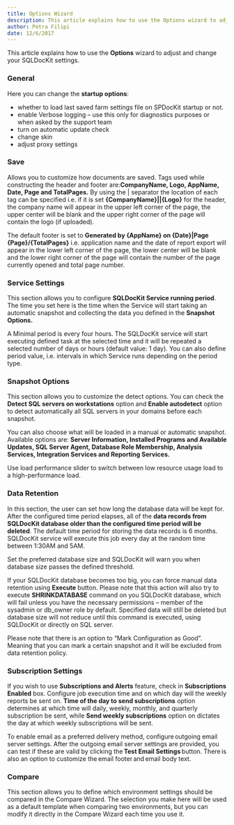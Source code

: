 ```yaml
---
title: Options Wizard
description: This article explains how to use the Options wizard to adjust and change your SQLDocKit settings.
author: Petra Filipi
date: 12/6/2017
---
```

This article explains how to use the __Options__ wizard to adjust and change your SQLDocKit settings.

### General

Here you can change the __startup options__:
* whether to load last saved farm settings file on SPDocKit startup or not.
* enable Verbose logging – use this only for diagnostics purposes or when asked by the support team
* turn on automatic update check
* change skin
* adjust proxy settings

### Save

Allows you to customize how documents are saved. Tags used while constructing the header and footer are:__CompanyName, Logo, AppName, Date, Page and TotalPages.__
By using the | separator the location of each tag can be specified i.e. if it is set __{CompanyName}||{Logo}__ for the header, the company name will appear in the upper left corner of the page, the upper center will be blank and the upper right corner of the page will contain the logo (if uploaded).

The default footer is set to __Generated by {AppName} on {Date}|Page {Page}/{TotalPages}__ i.e. application name and the date of report export will appear in the lower left corner of the page, the lower center will be blank and the lower right corner of the page will contain the number of the page currently opened and total page number.

### Service Settings

This section allows you to configure __SQLDocKit Service running period__.
The time you set here is the time when the Service will start taking an automatic snapshot and collecting the data you defined in the __Snapshot Options.__

A Minimal period is every four hours. The SQLDocKit service will start executing defined task at the selected time and it will be repeated a selected number of days or hours (default value: 1 day). You can also define period value, i.e. intervals in which Service runs depending on the period type.

### Snapshot Options
This section allows you to customize the detect options. You can check the __Detect SQL servers on workstations__ option and __Enable autodetect__ option to detect automatically all SQL servers in your domains before each snapshot.

You can also choose what will be loaded in a manual or automatic snapshot. Available options are: __Server Information, Installed Programs and Available Updates, SQL Server Agent, Database Role Membership, Analysis Services, Integration Services and Reporting Services.__

Use load performance slider to switch between low resource usage load to a high-performance load.

### Data Retention

In this section, the user can set how long the database data will be kept for. After the configured time period elapses, all of the __data records from SQLDocKit database older than the configured time period will be deleted__. The default time period for storing the data records is 6 months. SQLDocKit service will execute this job every day at the random time between 1:30AM and 5AM.

Set the preferred database size and SQLDocKit will warn you when database size passes the defined threshold.

If your SQLDocKit database becomes too big, you can force manual data retention using __Execute__ button. Please note that this action will also try to execute __SHRINKDATABASE__ command on you SQLDocKit database, which will fail unless you have the necessary permissions – member of the sysadmin or db_owner role by default. Specified data will still be deleted but database size will not reduce until this command is executed, using SQLDocKit or directly on SQL server.

Please note that there is an option to “Mark Configuration as Good”. Meaning that you can mark a certain snapshot and it will be excluded from data retention policy.

### Subscription Settings

If you wish to use __Subscriptions and Alerts__ feature, check in __Subscriptions Enabled__ box. Configure job execution time and on which day will the weekly reports be sent on. __Time of the day to send subscriptions__ option determines at which time will daily, weekly, monthly, and quarterly subscription be sent, while __Send weekly subscriptions__ option on dictates the day at which weekly subscriptions will be sent.

To enable email as a preferred delivery method, configure outgoing email server settings. After the outgoing email server settings are provided, you can test if these are valid by clicking the __Test Email Settings__ button. There is also an option to customize the email footer and email body text.

### Compare

This section allows you to define which environment settings should be compared in the Compare Wizard. The selection you make here will be used as a default template when comparing two environments, but you can modify it directly in the Compare Wizard each time you use it.